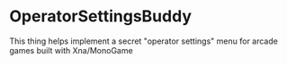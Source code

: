 OperatorSettingsBuddy
=====================

This thing helps implement a secret "operator settings" menu for arcade games built with Xna/MonoGame
